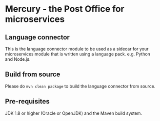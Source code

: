 # Mercury - the Post Office for microservices

## Language connector

This is the language connector module to be used as a sidecar for your microservices module that is written using a 
language pack. e.g. Python and Node.js.

## Build from source

Please do `mvn clean package` to build the language connector from source.

## Pre-requisites

JDK 1.8 or higher (Oracle or OpenJDK) and the Maven build system.


